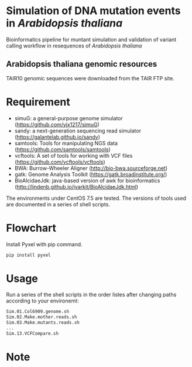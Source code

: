 # Simulation of DNA mutation events in <i>Arabidopsis thaliana</i>
Bioinformatics pipeline for muntant simulation and validation of variant calling workflow in resequences of <i>Arabidopsis thaliana</i>
 

## Arabidopsis thaliana genomic resources
TAIR10 genomic sequences were downloaded from the TAIR FTP site. 


# Requirement

* simuG: a general-purpose genome simulator (https://github.com/yjx1217/simuG)
* sandy: a next-generation sequencing read simulator (https://galantelab.github.io/sandy)
* samtools: Tools for manipulating NGS data (https://github.com/samtools/samtools)
* vcftools: A set of tools for working with VCF files (https://github.com/vcftools/vcftools)
* BWA: Burrow-Wheeler Aligner (http://bio-bwa.sourceforge.net) 
* gatk: Genome Analysis Toolkit (https://gatk.broadinstitute.org/)
* BioAlcidaeJdk: java-based version of awk for bioinformatics (http://lindenb.github.io/jvarkit/BioAlcidaeJdk.html)


The environments under CentOS 7.5 are tested. The versions of tools used are documented in a series of shell scripts.



# Flowchart
 
Install Pyxel with pip command.
 
```bash
pip install pyxel
```



# Usage
Run a series of the shell scripts in the order listes after changing paths according to your environemt:
 
```bash
Sim.01.Col6909.genome.sh
Sim.02.Make.mother.reads.sh
Sim.03.Make.mutants.reads.sh
...
Sim.13.VCFCompare.sh
```



# Note
 

